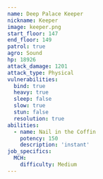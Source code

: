 ```yaml
---
name: Deep Palace Keeper
nickname: Keeper
image: keeper.png
start_floor: 147
end_floor: 149
patrol: true
agro: Sound
hp: 18926
attack_damage: 1201
attack_type: Physical
vulnerabilities:
  bind: true
  heavy: true
  sleep: false
  slow: true
  stun: false
  resolution: true
abilities:
  - name: Nail in the Coffin
    potency: 150
    description: 'instant'
job_specifics:
  MCH:
    difficulty: Medium
---
```

